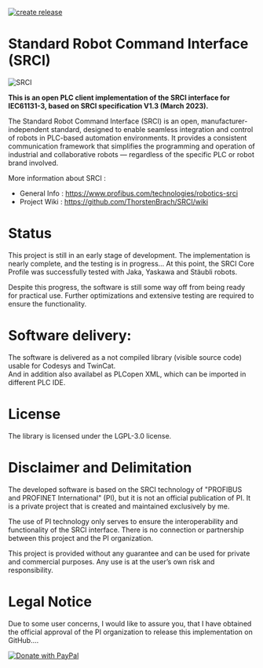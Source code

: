 [![create release](https://github.com/ThorstenBrach/SRCI/actions/workflows/build.yml/badge.svg?branch=main)](https://github.com/ThorstenBrach/SRCI/actions/workflows/build.yml)

# Standard Robot Command Interface (SRCI)

![SRCI](https://raw.githubusercontent.com/wiki/ThorstenBrach/SRCI/Images/SRCI_Logo_small.png)

**This is an open PLC client implementation of the SRCI interface for IEC61131-3, based on SRCI specification V1.3 (March 2023).**


The Standard Robot Command Interface (SRCI) is an open, manufacturer-independent standard, designed to enable seamless integration and control of robots in PLC-based automation environments. It provides a consistent communication framework that simplifies the programming and operation of industrial and collaborative robots — regardless of the specific PLC or robot brand involved.

More information about SRCI : 

- General Info : https://www.profibus.com/technologies/robotics-srci
- Project Wiki : https://github.com/ThorstenBrach/SRCI/wiki



# Status
This project is still in an early stage of development. 
The implementation is nearly complete, and the testing is in progress...
At this point, the SRCI Core Profile was successfully tested with Jaka, Yaskawa and Stäubli robots.

Despite this progress, the software is still some way off from being ready for practical use. 
Further optimizations and extensive testing are required to ensure the functionality.

# Software delivery:
The software is delivered as a not compiled library (visible source code) usable for Codesys and TwinCat.  
And in addition also availabel as PLCopen XML, which can be imported in different PLC IDE.

# License
The library is licensed under the LGPL-3.0 license.

# Disclaimer and Delimitation

The developed software is based on the SRCI technology of "PROFIBUS and PROFINET International" (PI), but it is not an official publication of PI. It is a private project that is created and maintained exclusively by me.

The use of PI technology only serves to ensure the interoperability and functionality of the SRCI interface. There is no connection or partnership between this project and the PI organization.

This project is provided without any guarantee and can be used for private and commercial purposes. Any use is at the user’s own risk and responsibility.


# Legal Notice
Due to some user concerns, I would like to assure you,
that I have obtained the official approval of the PI organization to release this implementation on GitHub....


[![Donate with PayPal](https://raw.githubusercontent.com/stefan-niedermann/paypal-donate-button/master/paypal-donate-button.png)](https://www.paypal.com/donate/?hosted_button_id=ERN6VH9WA95J6)
